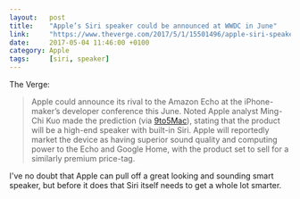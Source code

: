 ```yaml
---
layout:   post
title:    "Apple’s Siri speaker could be announced at WWDC in June"
link:     "https://www.theverge.com/2017/5/1/15501496/apple-siri-speaker-wwdc-june-announcement"
date:     2017-05-04 11:46:00 +0100
category: Apple
tags:     [siri, speaker]
---
```


The Verge:
>Apple could announce its rival to the Amazon Echo at the iPhone-maker’s developer conference this June. Noted Apple analyst Ming-Chi Kuo made the prediction (via [9to5Mac][925siri]), stating that the product will be a high-end speaker with built-in Siri. Apple will reportedly market the device as having superior sound quality and computing power to the Echo and Google Home, with the product set to sell for a similarly premium price-tag.

I've no doubt that Apple can pull off a great looking and sounding smart speaker, but before it does that Siri itself needs to get a whole lot smarter.

[925siri]:https://9to5mac.com/2017/05/01/siri-speaker-kgi-wwdc-home-ai/
